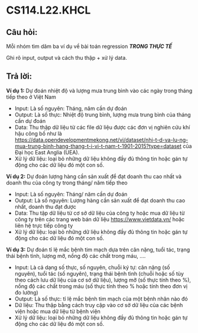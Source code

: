# CS114.L22.KHCL

## Câu hỏi:
Mỗi nhóm tìm dăm ba ví dụ về bài toán regression ***TRONG THỰC TẾ***

Ghi rõ input, output và cách thu thập + xử lý data.

## Trả lời:
 **Ví dụ 1:**
Dự đoán nhiệt độ và lượng mưa trung bình vào các ngày trong tháng tiếp theo ở Việt Nam

* Input: Là số nguyên: Tháng, năm cần dự đoán
* Output: Là số thực: Nhiệt độ trung bình, lượng mưa trung bình của tháng cần dự đoán
* Data: Thu thập dữ liệu từ các file dữ liệu được các đơn vị nghiên cứu khí hậu công bố như là https://data.opendevelopmentmekong.net/vi/dataset/nhi-t-d-va-lu-ng-mua-trung-binh-hang-thang-t-i-vi-t-nam-t-1901-2015?type=dataset của Đại học East Anglia (UEA).
* Xử lý dữ liệu: loại bỏ những dữ liệu không đầy đủ thông tin hoặc gán tự động cho các dữ liệu đó một con số.

**Ví dụ 2:**
Dự đoán lượng hàng cần sản xuất để đạt doanh thu cao nhất và doanh thu của công ty trong tháng/ năm tiếp theo

* Input: Là số nguyên: Tháng/ năm cần dự đoán
* Output: Là số nguyên: Lượng hàng cần sản xuất để đạt doanh thu cao nhất, doanh thu đạt được
* Data: Thu tập dữ liệu từ cơ sở dữ liệu của công ty hoặc mua dữ liệu từ công ty trên các trang web bán dữ liệu https://www.vietdata.vn/ hoặc liên hệ trực tiếp công ty
* Xử lý dữ liệu: loại bỏ những dữ liệu không đầy đủ thông tin hoặc gán tự động cho các dữ liệu đó một con số.

**Ví dụ 3:**
Dự đoán tỉ lệ mắc bệnh tim mạch dựa trên cân nặng, tuổi tác, trạng thái bệnh tình, lượng mỡ, nồng độ các chất trong máu, ….

* Input: Là cả dạng số thực, số nguyên, chuỗi ký tự: cân nặng (số nguyên), tuổi tác (số nguyên), trạng thái bệnh tình (chuỗi hoặc số tùy theo cách lưu dữ liệu của cơ sở dữ liệu), lượng mỡ (số thực tính theo %), nồng độ các chất trong máu (số thực tính theo % hoặc tính theo đơn vị đo lường)
* Output: Là số thực: tỉ lệ mắc bệnh tim mạch của một bệnh nhân nào đó
* Dữ liệu: Thu thập bằng cách truy cập vào cơ sở dữ liệu của các bệnh viện hoặc mua dữ liệu từ bệnh viện
* Xử lý dữ liệu: loại bỏ những dữ liệu không đầy đủ thông tin hoặc gán tự động cho các dữ liệu đó một con số.


